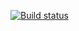 [![Build status](https://ci.appveyor.com/api/projects/status/w8ixnn5nh9na1020?svg=true)](https://ci.appveyor.com/project/SVVerbovskiy/ajstoolkit-homework-10)
